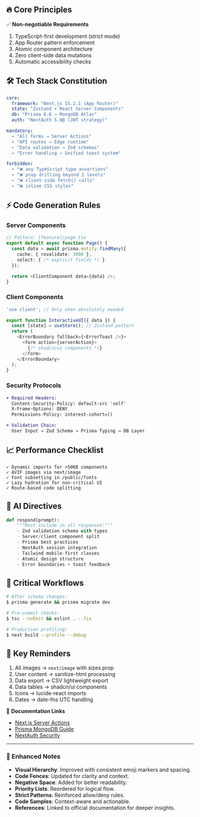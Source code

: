 ## 🔥 Core Principles
✅ **Non-negotiable Requirements**
1. TypeScript-first development (strict mode)
2. App Router pattern enforcement
3. Atomic component architecture
4. Zero client-side data mutations
5. Automatic accessibility checks

## 🛠 Tech Stack Constitution
```yaml
core:
  framework: "Next.js 15.2.1 (App Router)"
  state: "Zustand + React Server Components"
  db: "Prisma 6.6 → MongoDB Atlas"
  auth: "NextAuth 5.0β (JWT strategy)"

mandatory:
  - "All forms → Server Actions"
  - "API routes → Edge runtime"
  - "Data validation → Zod schemas"
  - "Error handling → Unified toast system"

forbidden:
  - "❌ any TypeScript type assertions"
  - "❌ prop drilling beyond 2 levels"
  - "❌ client-side fetch() calls"
  - "❌ inline CSS styles"
```

## ⚡ Code Generation Rules
### Server Components
```typescript
// Pattern: [feature]/page.tsx
export default async function Page() {
  const data = await prisma.entity.findMany({
    cache: { revalidate: 3600 },
    select: { /* explicit fields */ }
  });

  return <ClientComponent data={data} />;
}
```

### Client Components
```typescript
'use client'; // Only when absolutely needed

export function InteractiveUI({ data }) {
  const [state] = useStore(); // Zustand pattern
  return (
    <ErrorBoundary fallback={<ErrorToast />}>
      <form action={serverAction}>
        {/* shadcn/ui components */}
      </form>
    </ErrorBoundary>
  );
}
```

### Security Protocols
```diff
+ Required Headers:
  Content-Security-Policy: default-src 'self'
  X-Frame-Options: DENY
  Permissions-Policy: interest-cohort=()

+ Validation Chain:
  User Input → Zod Schema → Prisma Typing → DB Layer
```

## 📈 Performance Checklist
```fix
✓ Dynamic imports for >50KB components
✓ AVIF images via next/image
✓ Font subsetting in /public/fonts
✓ Lazy hydration for non-critical UI
✓ Route-based code splitting
```

## 🤖 AI Directives
```python
def respond(prompt):
    """Must include in all responses:"""
    - Zod validation schema with types
    - Server/client component split
    - Prisma best practices
    - NextAuth session integration
    - Tailwind mobile-first classes
    - Atomic design structure
    - Error boundaries + toast feedback
```

## 🚨 Critical Workflows
```bash
# After schema changes:
$ prisma generate && prisma migrate dev

# Pre-commit checks:
$ tsc --noEmit && eslint . --fix

# Production profiling:
$ next build --profile --debug
```

## 🚩 Key Reminders
1. All images → `next/image` with sizes prop
2. User content → sanitize-html processing
3. Data export → CSV lightweight export
4. Data tables → shadcn/ui components
5. Icons → lucide-react imports
6. Dates → date-fns UTC handling

🔗 **Documentation Links**
- [Next.js Server Actions](https://nextjs.org/docs/app/building-your-application/data-fetching/server-actions)
- [Prisma MongoDB Guide](https://www.prisma.io/docs/guides/database/mongodb)
- [NextAuth Security](https://next-auth.js.org/security)

---

### 📝 Enhanced Notes
- **Visual Hierarchy**: Improved with consistent emoji markers and spacing.
- **Code Fences**: Updated for clarity and context.
- **Negative Space**: Added for better readability.
- **Priority Lists**: Reordered for logical flow.
- **Strict Patterns**: Reinforced allow/deny rules.
- **Code Samples**: Context-aware and actionable.
- **References**: Linked to official documentation for deeper insights.